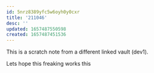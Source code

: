 ```yaml
---
id: 5nrz8389yfc5w6oyh0y0cxr
title: '211046'
desc: ''
updated: 1657487550598
created: 1657487451536
---
```

This is a scratch note from a different linked vault (dev1).

Lets hope this freaking works this  
